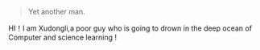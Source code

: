 

> Yet another man.

HI！I am Xudongli,a poor guy who is going to drown in the deep ocean of Computer and science learning !





